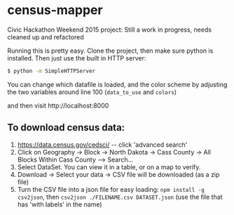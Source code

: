 # census-mapper
Civic Hackathon Weekend 2015 project: Still a work in progress, needs cleaned up and refactored

Running this is pretty easy. Clone the project, then make sure python is installed. Then
just use the built in HTTP server:

``` bash
$ python -m SimpleHTTPServer
```

You can change which datafile is loaded, and the color scheme by adjusting the two
variables around line 100 (`data_to_use` and `colors`)

and then visit http://localhost:8000

## To download census data:

   1. https://data.census.gov/cedsci/ -- click 'advanced search'
   2. Click on Geography -> Block -> North Dakota -> Cass County -> All Blocks Within Cass County --> Search...
   3. Select DataSet. You can view it in a table, or on a map to verify.
   4. Download -> Select your data -> CSV file will be downloaded (as a zip file)
   5. Turn the CSV file into a json file for easy loading:
      `npm install -g csv2json`, then `csv2json ./FILENAME.csv DATASET.json` (use the file that has 'with labels' in the name)

